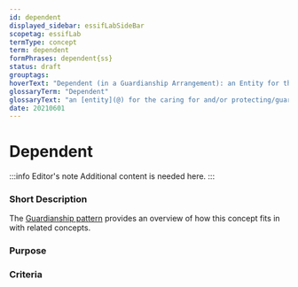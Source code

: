 ```yaml
---
id: dependent
displayed_sidebar: essifLabSideBar
scopetag: essifLab
termType: concept
term: dependent
formPhrases: dependent{ss}
status: draft
grouptags:
hoverText: "Dependent (in a Guardianship Arrangement): an Entity for the caring for and/or protecting/guarding/defending of which a Guardianship Arrangement has been established."
glossaryTerm: "Dependent"
glossaryText: "an [entity](@) for the caring for and/or protecting/guarding/defending of which a [guardianship arrangement](@) has been established."
date: 20210601
---
```


# Dependent

:::info Editor's note
Additional content is needed here.
:::

### Short Description

The [Guardianship pattern](pattern-guardianship@) provides an overview of how this concept fits in with related concepts.

### Purpose

### Criteria

